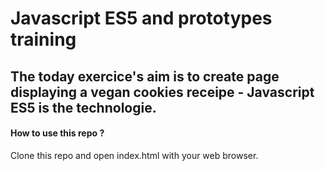# Javascript ES5 and prototypes training

## The today exercice's aim is to create page displaying a vegan cookies receipe - Javascript ES5 is the technologie.

#### How to use this repo ?
Clone this repo and open index.html with your web browser.